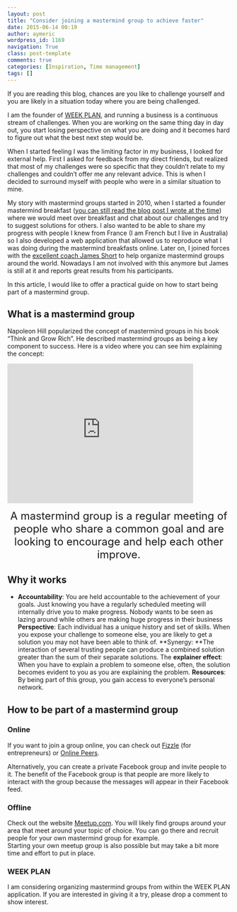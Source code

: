 ```yaml
---
layout: post
title: "Consider joining a mastermind group to achieve faster"
date: 2015-06-14 00:19
author: aymeric
wordpress_id: 1169
navigation: True
class: post-template
comments: true
categories: [Inspiration, Time management]
tags: []
---
```



If you are reading this blog, chances are you like to challenge yourself and you are likely in a situation today where you are being challenged.
 

I am the founder of [WEEK PLAN](http://weekplan.net), and running a business is a continuous stream of challenges. When you are working on the same thing day in day out, you start losing perspective on what you are doing and it becomes hard to figure out what the best next step would be.
 

When I started feeling I was the limiting factor in my business, I looked for external help. First I asked for feedback from my direct friends, but realized that most of my challenges were so specific that they couldn’t relate to my challenges and couldn’t offer me any relevant advice. This is when I decided to surround myself with people who were in a similar situation to mine.
 

My story with mastermind groups started in 2010, when I started a founder mastermind breakfast ([you can still read the blog post I wrote at the time](http://aymeric.gaurat.net/2010/founder-mastermind-breakfasts-how-we-do-it/)) where we would meet over breakfast and chat about our challenges and try to suggest solutions for others. I also wanted to be able to share my progress with people I knew from France (I am French but I live in Australia) so I also developed a web application that allowed us to reproduce what I was doing during the mastermind breakfasts online. Later on, I joined forces with the [excellent coach James Short](http://jamesshort.com.au/) to help organize mastermind groups around the world. Nowadays I am not involved with this anymore but James is still at it and reports great results from his participants.
 

In this article, I would like to offer a practical guide on how to start being part of a mastermind group.
 

## What is a mastermind group

 

Napoleon Hill popularized the concept of mastermind groups in his book “Think and Grow Rich”. He described mastermind groups as being a key component to success. Here is a video where you can see him explaining the concept:
 

<iframe height="315" src="https://www.youtube.com/embed/LDHCoNnuqUI" frameborder="0" width="420" allowfullscreen></iframe>
 <p align="center"><font size="5">A mastermind group is a regular meeting of people who share a common goal and are looking to encourage and help each other improve.</font>
 

## Why it works

 

*   **Accountability**: You are held accountable to the achievement of your goals. Just knowing you have a regularly scheduled meeting will internally drive you to make progress. Nobody wants to be seen as lazing around while others are making huge progress in their business  **Perspective**: Each individual has a unique history and set of skills. When you expose your challenge to someone else, you are likely to get a solution you may not have been able to think of.  **Synergy: **The interaction of several trusting people can produce a combined solution greater than the sum of their separate solutions.  The **explainer effect**: When you have to explain a problem to someone else, often, the solution becomes evident to you as you are explaining the problem.  **Resources**: By being part of this group, you gain access to everyone’s personal network. 

## How to be part of a mastermind group

 

### Online

 

If you want to join a group online, you can check out [Fizzle](https://fizzle.co) (for entrepreneurs) or [Online Peers](https://onlinepeers.com/). 
 

Alternatively, you can create a private Facebook group and invite people to it. The benefit of the Facebook group is that people are more likely to interact with the group because the messages will appear in their Facebook feed.
 

### Offline

 

Check out the website [Meetup.com](http://meetup.com). You will likely find groups around your area that meet around your topic of choice. You can go there and recruit people for your own mastermind group for example.  
Starting your own meetup group is also possible but may take a bit more time and effort to put in place.
 

### WEEK PLAN

 

I am considering organizing mastermind groups from within the WEEK PLAN application. If you are interested in giving it a try, please drop a comment to show interest.

